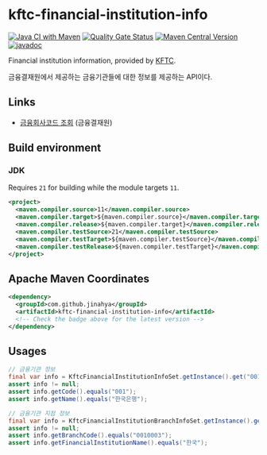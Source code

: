 # kftc-financial-institution-info

[![Java CI with Maven](https://github.com/jinahya/kftc-financial-institution-info/actions/workflows/maven.yml/badge.svg)](https://github.com/jinahya/kftc-financial-institution-info/actions/workflows/maven.yml)
[![Quality Gate Status](https://sonarcloud.io/api/project_badges/measure?project=jinahya_kftc-financial-institution-info&metric=alert_status)](https://sonarcloud.io/summary/new_code?id=jinahya_kftc-financial-institution-info)
[![Maven Central Version](https://img.shields.io/maven-central/v/com.github.jinahya/kftc-financial-institution-info)](https://search.maven.org/artifact/com.github.jinahya/kftc-financial-institution-info)
[![javadoc](https://javadoc.io/badge2/com.github.jinahya/kftc-financial-institution-info/javadoc.svg)](https://javadoc.io/doc/com.github.jinahya/kftc-financial-institution-info)

Financial institution information, provided by [KFTC](https://www.kftc.or.kr/kftc/data/EgovBankListMove.do).

금융결재원에서 제공하는 금융기관들에 대한 정보를 제공하는 API이다.

## Links

* [금융회사코드 조회](https://www.kftc.or.kr/kftc/data/EgovBankListMove.do) (금융결재원)


## Build environment

### JDK

Requires `21` for building while the module targets `11`.

```xml
<project>
  <maven.compiler.source>11</maven.compiler.source>
  <maven.compiler.target>${maven.compiler.source}</maven.compiler.target>
  <maven.compiler.release>${maven.compiler.target}</maven.compiler.release>
  <maven.compiler.testSource>21</maven.compiler.testSource>
  <maven.compiler.testTarget>${maven.compiler.testSource}</maven.compiler.testTarget>
  <maven.compiler.testRelease>${maven.compiler.testTarget}</maven.compiler.testRelease>
</project>
```

## Apache Maven Coordinates

```xml
<dependency>
  <groupId>com.github.jinahya</groupId>
  <artifactId>kftc-financial-institution-info</artifactId>
  <!-- Check the badge above for the latest version -->
</dependency>
```

## Usages

```java
// 금융기관 정보
final var info = KftcFinancialInstitutionInfoSet.getInstance().get("001").orElseThrow();
assert info != null;
assert info.getCode().equals("001");
assert info.getName().equals("한국은행");
```

```java
// 금융기관 지점 정보
final var info = KftcFinancialInstitutionBranchInfoSet.getInstance().get("0010003").orElseThrow();
assert info != null;
assert info.getBranchCode().equals("0010003");
assert info.getFinancialInstitutionName().equals("한국");
```
